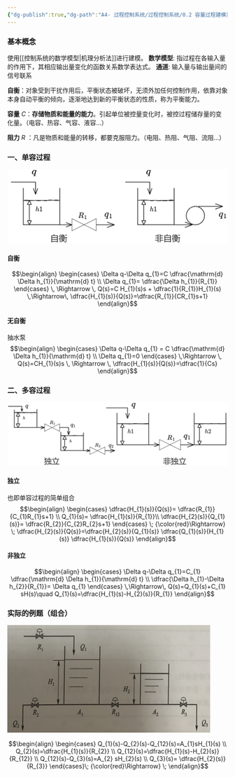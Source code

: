 ```yaml
---
{"dg-publish":true,"dg-path":"A4- 过程控制系统/过程控制系统/0.2 容量过程建模实例.md","permalink":"/A4- 过程控制系统/过程控制系统/0.2 容量过程建模实例/","dgPassFrontmatter":true,"noteIcon":"","created":"2025-03-17T17:37:17.334+08:00","updated":"2025-08-03T10:59:29.445+08:00"}
---
```



### 基本概念
使用[[控制系统的数学模型\|机理分析法]]进行建模。
**数学模型**: 指过程在各输入量的作用下，其相应输出量变化的函数关系数学表达式。
**通道**: 输入量与输出量间的信号联系

**自衡**：对象受到干扰作用后，平衡状态被破坏，无须外加任何控制作用，依靠对象本身自动平衡的倾向，逐渐地达到新的平衡状态的性质，称为平衡能力。

**容量** $C$：**存储物质和能量的能力**。引起单位被控量变化时，被控过程储存量的变化量。（电容、热容、气容、液容...）

**阻力** $R$ ：凡是物质和能量的转移，都要克服阻力。（电阻、热阻、气阻、流阻...）

### 一、单容过程
![Functional files/Photo Resources/Pasted image 20250507174234.png](../img/user/Functional%20files/Photo%20Resources/Pasted%20image%2020250507174234.png)

#### 自衡
$$\begin{align}
\begin{cases}
\Delta q-\Delta q_{1}=C \dfrac{\mathrm{d} \Delta h_{1}}{\mathrm{d} t}  \\
\Delta q_{1}= \dfrac{\Delta h_{1}}{R_{1}}
\end{cases} \, \Rightarrow  \, Q(s)=C H_{1}(s)s + \dfrac{1}{R_{1}}H_{1}(s)  \,\Rightarrow\,  \dfrac{H_{1}(s)}{Q(s)}=\dfrac{R_{1}}{CR_{1}s+1}
\end{align}$$

#### 无自衡
抽水泵
$$\begin{align}
\begin{cases}
\Delta q-\Delta q_{1} = C  \dfrac{\mathrm{d} \Delta h_{1}}{\mathrm{d} t}  \\
\Delta q_{1}=0
\end{cases} \,\Rightarrow \,  Q(s)=CH_{1}(s)s \, \Rightarrow \,  \dfrac{H_{1}(s)}{Q(s)}=\dfrac{1}{Cs}
\end{align}$$


### 二、多容过程
![Functional files/Photo Resources/Pasted image 20250507175432.png](../img/user/Functional%20files/Photo%20Resources/Pasted%20image%2020250507175432.png)

#### 独立
也即单容过程的简单组合
$$\begin{align}
\begin{cases}
\dfrac{H_{1}(s)}{Q(s)}= \dfrac{R_{1}}{C_{1}R_{1}s+1}  \\
Q_{1}(s)= \dfrac{H_{1}(s)}{R_{1}}\\
\dfrac{H_{2}(s)}{Q_{1}(s)}= \dfrac{R_{2}}{C_{2}R_{2}s+1}
\end{cases} \; {\color{red}\Rightarrow} \; \dfrac{H_{2}(s)}{Q(s)}=\dfrac{H_{2}(s)}{Q_{1}(s)}  \dfrac{Q_{1}(s)}{H_{1}(s)} \dfrac{H_{1}(s)}{Q(s)}
\end{align}$$
#### 非独立
$$\begin{align}
\begin{cases}
\Delta q-\Delta q_{1}=C_{1} \dfrac{\mathrm{d} \Delta h_{1}}{\mathrm{d} t}  \\
\dfrac{\Delta h_{1}-\Delta h_{2}}{R_{1}}= \Delta q_{1}
\end{cases} \,\Rightarrow\, Q(s)=Q_{1}(s)+C_{1} sH(s)\quad Q_{1}(s)=\dfrac{H_{1}(s)-H_{2}(s)}{R_{1}}
\end{align}$$

### 实际的例题（组合）
![Functional files/Photo Resources/Pasted image 20250512200455.png](../img/user/Functional%20files/Photo%20Resources/Pasted%20image%2020250512200455.png)

$$\begin{align}
\begin{cases}
 Q_{1}(s)-Q_{2}(s)-Q_{12}(s)=A_{1}sH_{1}(s) \\
Q_{2}(s)=\dfrac{H_{1}(s)}{R_{2}} \\
Q_{12}(s)=\dfrac{H_{1}(s)-H_{2}(s)}{R_{12}} \\
Q_{12}(s)-Q_{3}(s)=A_{2} sH_{2}(s) \\
Q_{3}(s)= \dfrac{H_{2}(s)}{R_{3}}
\end{cases}\; {\color{red}\Rightarrow} \; 
\end{align}$$


